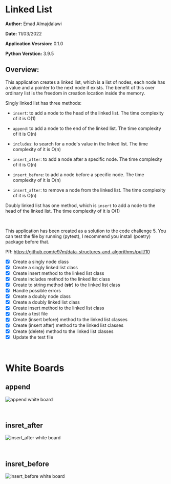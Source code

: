# Linked List

**Author:** Emad Almajdalawi

**Date:** 11/03/2022

**Application Vesrsion:** 0.1.0

**Python Verstion:** 3.9.5

## Overview:

This application creates a linked list, which is a list of nodes, each node has a value and a pointer to the next node if exists. The benefit of this over ordinary list is the freedom in creation location inside the memory.

Singly linked list has three methods:

- `insert`: to add a node to the head of the linked list. The time complexity of it is O(1)

- `append`: to add a node to the end of the linked list. The time complexity of it is O(n)

- `includes`: to search for a node's value in the linked list. The time complexity of it is O(n)

- `insert_after`: to add a node after a specific node. The time complexity of it is O(n)

- `insert_before`: to add a node before a specific node. The time complexity of it is O(n)

- `insert_after`: to remove a node from the linked list. The time complexity of it is O(n)

 Doubly linked list has one method, which is `insert` to add a node to the head of the linked list. The time complexity of it is O(1)

 <br>

 This application has been created as a solution to the code challenge 5. You can test the file by running (pytest), I recommend you install (poetry) package before that.

PR: https://github.com/e97m/data-structures-and-algorithms/pull/10

- [x] Create a singly node class
- [x] Create a singly linked list class
- [x] Create insert method to the linked list class
- [x] Create includes method to the linked list class
- [x] Create to string method (__str__) to the linked list class
- [x] Handle possible errors
- [x] Create a doubly node class
- [x] Create a doubly linked list class
- [x] Create insert method to the linked list class
- [x] Create a test file
- [x] Create (insert before) method to the linked list classes
- [x] Create (insert after) method to the linked list classes
- [x] Create (delete) method to the linked list classes
- [x] Update the test file

<br>

# White Boards

## append

![append white board]()

<br>

## insret_after

![insert_after white board]()

<br>

## insret_before

![insert_before white board]()
